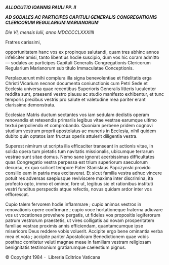 ***ALLOCUTIO IOANNIS PAULI PP. II***

***AD SODALES AC PARTICIPES CAPITULI GENERALIS CONGREGATIONIS CLERICORUM REGULARIUM MARIANORUM***

*Die VI, mensis Iulii, anno MDCCCCLXXXIIII*

Fratres carissimi,

opportunitatem hanc vos ex propinquo salutandi, quam tres abhinc annos infeliciter amisi, tanto libentius hodie suscipio, dum vos hic coram admitto — sodales ac participes Capituli Generalis Congregationis Clericorum Regularium Marianorum sub titulo Immaculatae Conceptionis.

Perplacuerunt mihi complura illa signa benevolentiae et fidelitatis erga Christi Vicarium necnon documenta coniunctionis cum Petri Sede et Ecclesia universa quae recentibus Superioris Generalis litteris luculenter reddita sunt, praesenti vestro plausu ac studio manifesto exhibentur, et tunc temporis precibus vestris pro salute et valetudine mea pariter erant clarissime demonstrata.

Ecclesiae Matris ductum sectantes vos iam sedulam dedistis operam renovandis et retexendis primariis legibus vitae vestrae earumque ultimo textui perpoliendo et comprobando. Quoniam perbene pridem cognovi studium vestrum proprii apostolatus ac muneris in Ecclesia, nihil quidem dubito quin optatos iam fructus operis attulerit diligentia vestra.

Superest nimirum ut scripta illa efficaciter transeant in actionis vitae, in solida opera tum pietatis tum navitatis missionalis, ubicumque terrarum vestrae sunt sitae domus. Nemo sane ignorat acerbissimas difficultates quas Congregatio vestra perpessa est trium superiorum saeculorum decursu, ex quo scilicet tempore Pater Stanislaus Papczynski provido consilio eam in patria mea excitaverat. Et sicut familia vestra adhuc vincere potuit res adversas saepiusque reviviscere maxima inter discrimina, ita profecto opto, immo et ominor, fore ut, legibus sic et rationibus instituti vestri funditus perspectis atque refectis, novus quidam ardor inter vos efflorescat.

Cupio talem fervorem hodie inflammare ; cupio animos vestros in renovationis opere confirmare ; cupio voce hortationeque fraterna adiuvare vos ut vocationes provehere pergatis, ut fideles vos propositis legiferorum patrum vestrorum praestetis, ut vires colligatis ad novam prosperitatem familiae vestrae proximis annis efficiendam, quantamcumque ipse misericors Deus reddere vobis voluerit. Accipite ergo bene ominantia verba mea et vota ; accipite pariter Apostolicam Benedictionem quae vobis posthac comitetur veluti magnae meae in familiam vestram religiosam benignitatis testimonium gratiarumque caelestium pignus.

© Copyright 1984 -  Libreria Editrice Vaticana